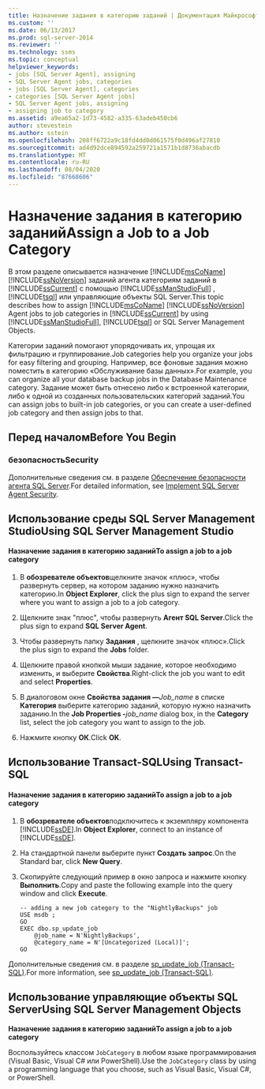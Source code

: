 ```yaml
---
title: Назначение задания в категорию заданий | Документация Майкрософт
ms.custom: ''
ms.date: 06/13/2017
ms.prod: sql-server-2014
ms.reviewer: ''
ms.technology: ssms
ms.topic: conceptual
helpviewer_keywords:
- jobs [SQL Server Agent], assigning
- SQL Server Agent jobs, categories
- jobs [SQL Server Agent], categories
- categories [SQL Server Agent jobs]
- SQL Server Agent jobs, assigning
- assigning job to category
ms.assetid: a9ea65a2-1d73-4582-a335-63adeb450cb6
author: stevestein
ms.author: sstein
ms.openlocfilehash: 208ff6722a9c18fd4dd0d061575f0d496af27810
ms.sourcegitcommit: ad4d92dce894592a259721a1571b1d8736abacdb
ms.translationtype: MT
ms.contentlocale: ru-RU
ms.lasthandoff: 08/04/2020
ms.locfileid: "87668606"
---
```

# <a name="assign-a-job-to-a-job-category"></a><span data-ttu-id="74310-102">Назначение задания в категорию заданий</span><span class="sxs-lookup"><span data-stu-id="74310-102">Assign a Job to a Job Category</span></span>
  <span data-ttu-id="74310-103">В этом разделе описывается назначение [!INCLUDE[msCoName](../../includes/msconame-md.md)] [!INCLUDE[ssNoVersion](../../includes/ssnoversion-md.md)] заданий агента категориям заданий в [!INCLUDE[ssCurrent](../../includes/sscurrent-md.md)] с помощью [!INCLUDE[ssManStudioFull](../../includes/ssmanstudiofull-md.md)] , [!INCLUDE[tsql](../../includes/tsql-md.md)] или управляющие объекты SQL Server.</span><span class="sxs-lookup"><span data-stu-id="74310-103">This topic describes how to assign [!INCLUDE[msCoName](../../includes/msconame-md.md)] [!INCLUDE[ssNoVersion](../../includes/ssnoversion-md.md)] Agent jobs to job categories in [!INCLUDE[ssCurrent](../../includes/sscurrent-md.md)] by using [!INCLUDE[ssManStudioFull](../../includes/ssmanstudiofull-md.md)], [!INCLUDE[tsql](../../includes/tsql-md.md)] or SQL Server Management Objects.</span></span>  
  
 <span data-ttu-id="74310-104">Категории заданий помогают упорядочивать их, упрощая их фильтрацию и группирование.</span><span class="sxs-lookup"><span data-stu-id="74310-104">Job categories help you organize your jobs for easy filtering and grouping.</span></span> <span data-ttu-id="74310-105">Например, все фоновые задания можно поместить в категорию «Обслуживание базы данных».</span><span class="sxs-lookup"><span data-stu-id="74310-105">For example, you can organize all your database backup jobs in the Database Maintenance category.</span></span> <span data-ttu-id="74310-106">Задание может быть отнесено либо к встроенной категории, либо к одной из созданных пользовательских категорий заданий.</span><span class="sxs-lookup"><span data-stu-id="74310-106">You can assign jobs to built-in job categories, or you can create a user-defined job category and then assign jobs to that.</span></span>  
  
  
##  <a name="before-you-begin"></a><a name="BeforeYouBegin"></a> <span data-ttu-id="74310-107">Перед началом</span><span class="sxs-lookup"><span data-stu-id="74310-107">Before You Begin</span></span>  
  
###  <a name="security"></a><a name="Security"></a> <span data-ttu-id="74310-108">безопасность</span><span class="sxs-lookup"><span data-stu-id="74310-108">Security</span></span>  
 <span data-ttu-id="74310-109">Дополнительные сведения см. в разделе [Обеспечение безопасности агента SQL Server](implement-sql-server-agent-security.md).</span><span class="sxs-lookup"><span data-stu-id="74310-109">For detailed information, see [Implement SQL Server Agent Security](implement-sql-server-agent-security.md).</span></span>  
  
  
  
##  <a name="using-sql-server-management-studio"></a><a name="SSMS"></a> <span data-ttu-id="74310-110">Использование среды SQL Server Management Studio</span><span class="sxs-lookup"><span data-stu-id="74310-110">Using SQL Server Management Studio</span></span>  
  
#### <a name="to-assign-a-job-to-a-job-category"></a><span data-ttu-id="74310-111">Назначение задания в категорию заданий</span><span class="sxs-lookup"><span data-stu-id="74310-111">To assign a job to a job category</span></span>  
  
1.  <span data-ttu-id="74310-112">В **обозревателе объектов**щелкните значок «плюс», чтобы развернуть сервер, на котором заданию нужно назначить категорию.</span><span class="sxs-lookup"><span data-stu-id="74310-112">In **Object Explorer**, click the plus sign to expand the server where you want to assign a job to a job category.</span></span>  
  
2.  <span data-ttu-id="74310-113">Щелкните знак "плюс", чтобы развернуть **Агент SQL Server**.</span><span class="sxs-lookup"><span data-stu-id="74310-113">Click the plus sign to expand **SQL Server Agent**.</span></span>  
  
3.  <span data-ttu-id="74310-114">Чтобы развернуть папку **Задания** , щелкните значок «плюс».</span><span class="sxs-lookup"><span data-stu-id="74310-114">Click the plus sign to expand the **Jobs** folder.</span></span>  
  
4.  <span data-ttu-id="74310-115">Щелкните правой кнопкой мыши задание, которое необходимо изменить, и выберите **Свойства**.</span><span class="sxs-lookup"><span data-stu-id="74310-115">Right-click the job you want to edit and select **Properties**.</span></span>  
  
5.  <span data-ttu-id="74310-116">В диалоговом окне **Свойства задания —**_Job_name_ в списке **Категория** выберите категорию заданий, которую нужно назначить заданию.</span><span class="sxs-lookup"><span data-stu-id="74310-116">In the **Job Properties -**_job_name_ dialog box, in the **Category** list, select the job category you want to assign to the job.</span></span>  
  
6.  <span data-ttu-id="74310-117">Нажмите кнопку **ОК**.</span><span class="sxs-lookup"><span data-stu-id="74310-117">Click **OK**.</span></span>  
  
  
##  <a name="using-transact-sql"></a><a name="TSQL"></a> <span data-ttu-id="74310-118">Использование Transact-SQL</span><span class="sxs-lookup"><span data-stu-id="74310-118">Using Transact-SQL</span></span>  
  
#### <a name="to-assign-a-job-to-a-job-category"></a><span data-ttu-id="74310-119">Назначение задания в категорию заданий</span><span class="sxs-lookup"><span data-stu-id="74310-119">To assign a job to a job category</span></span>  
  
1.  <span data-ttu-id="74310-120">В **обозревателе объектов**подключитесь к экземпляру компонента [!INCLUDE[ssDE](../../includes/ssde-md.md)].</span><span class="sxs-lookup"><span data-stu-id="74310-120">In **Object Explorer**, connect to an instance of [!INCLUDE[ssDE](../../includes/ssde-md.md)].</span></span>  
  
2.  <span data-ttu-id="74310-121">На стандартной панели выберите пункт **Создать запрос**.</span><span class="sxs-lookup"><span data-stu-id="74310-121">On the Standard bar, click **New Query**.</span></span>  
  
3.  <span data-ttu-id="74310-122">Скопируйте следующий пример в окно запроса и нажмите кнопку **Выполнить**.</span><span class="sxs-lookup"><span data-stu-id="74310-122">Copy and paste the following example into the query window and click **Execute**.</span></span>  
  
    ```  
    -- adding a new job category to the "NightlyBackups" job  
    USE msdb ;  
    GO  
    EXEC dbo.sp_update_job  
        @job_name = N'NightlyBackups',  
        @category_name = N'[Uncategorized (Local)]';  
    GO  
    ```  
  
 <span data-ttu-id="74310-123">Дополнительные сведения см. в разделе [sp_update_job &#40;Transact-SQL&#41;](/sql/relational-databases/system-stored-procedures/sp-update-job-transact-sql).</span><span class="sxs-lookup"><span data-stu-id="74310-123">For more information, see [sp_update_job &#40;Transact-SQL&#41;](/sql/relational-databases/system-stored-procedures/sp-update-job-transact-sql).</span></span>  
  
  
  
##  <a name="using-sql-server-management-objects"></a><a name="SMO"></a><span data-ttu-id="74310-124">Использование управляющие объекты SQL Server</span><span class="sxs-lookup"><span data-stu-id="74310-124">Using SQL Server Management Objects</span></span>  
 <span data-ttu-id="74310-125">**Назначение задания в категорию заданий**</span><span class="sxs-lookup"><span data-stu-id="74310-125">**To assign a job to a job category**</span></span>  
  
 <span data-ttu-id="74310-126">Воспользуйтесь классом `JobCategory` в любом языке программирования (Visual Basic, Visual C# или PowerShell).</span><span class="sxs-lookup"><span data-stu-id="74310-126">Use the `JobCategory` class by using a programming language that you choose, such as Visual Basic, Visual C#, or PowerShell.</span></span>  
  
  
  
  
